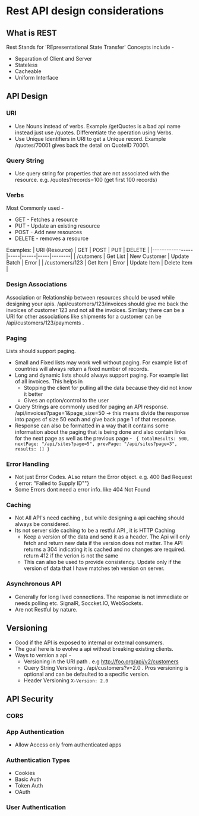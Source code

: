 # Rest API design considerations

## What is REST

Rest Stands for 'REpresentational State Transfer'
Concepts include -
- Separation of Client and Server
- Stateless
- Cacheable
- Uniform Interface

## API Design

### URI

- Use Nouns instead of verbs. Example /getQuotes is a bad api name instead just use /quotes. Differentiate the operation using Verbs.
- Use Unique Identifiers in URI to get a Unique record. Example /quotes/70001 gives back the detail on QuoteID 70001.

### Query String

- Use query string for properties that are not associated with the resource. e.g. /quotes?records=100 (get first 100 records)

### Verbs

Most Commonly used -
- GET - Fetches a resource
- PUT - Update an existing resource
- POST - Add new resources
- DELETE - removes a resource

Examples:
| URI (Resource)  | GET | POST | PUT | DELETE |
|-----------------|-----|------|-----|--------|
| /cutomers | Get List | New Customer | Update Batch | Error |
| /customers/123 | Get Item | Error | Update Item | Delete Item |

### Design Associations

Association or Relationship between resources should be used while designing your apis. /api/customers/123/invoices should give me back the invoices of customer 123 and not all the invoices. Similary there can be a URI for  other associations like shipments for a customer can be /api/customers/123/paymemts .

### Paging

Lists should support paging.
- Small and Fixed lists may work well without paging. For example list of countries will always return a fixed number of records.
- Long and dynamic lists should always support paging. For example list of all invoices. This helps in 
  - Stopping the client for pulling all the data because they did not know it better
  - Gives an option/control to the user 
- Query Strings are commonly used for paging an API response. /api/invoices?page=1&page_size=50 -> this means divide the response into pages of size 50 each and give back page 1 of that response.
- Response can also be formatted in a way that it contains some information about the paging that is being done and also contain links for the next page as well as the previous page - 
` {
    totalResults: 500,
    nextPage: "/api/sites?page=5",
    prevPage: "/api/sites?page=3",
    results: []
  }`
  
### Error Handling

- Not just Error Codes. ALso return the Error object. e.g. 400 Bad Request { error: "Failed to Supply ID""}
- Some Errors dont need a error info. like 404 Not Found

### Caching

- Not All API's need caching , but while designing a api caching should always be considered.
- Its not server side caching to be a restful API , it is HTTP Caching
  - Keep a version of the data and send it as a header. The Api will only fetch and return new data if the version does not matter. The API returns a 304 indicating it is cached and no changes are required. return 412 if the verion is not the same
  - This can also be used to provide consistency. Update only if the version of data that I have matches teh version on server.

### Asynchronous API
- Generally for long lived connections. The response is not immediate or needs polling etc. SignalR, Soccket.IO, WebSockets.
- Are not Restful by nature.

## Versioning

- Good if the API is exposed to internal or external consumers.
- The goal here is to evolve a api without breaking existing clients.
- Ways to version a api -
  - Versioning in the URI path . e.g http://foo.org/api/v2/customers
  - Query String Versioning . /api/customers?v=2.0 . Pros versioning is optional and can be defaulted to a specific version.
  - Header Versioning `X-Version: 2.0`

## API Security

### CORS

### App Authentication

- Allow Access only from authenticated apps

### Authentication Types

- Cookies
- Basic Auth
- Token Auth
- OAuth


### User Authentication
